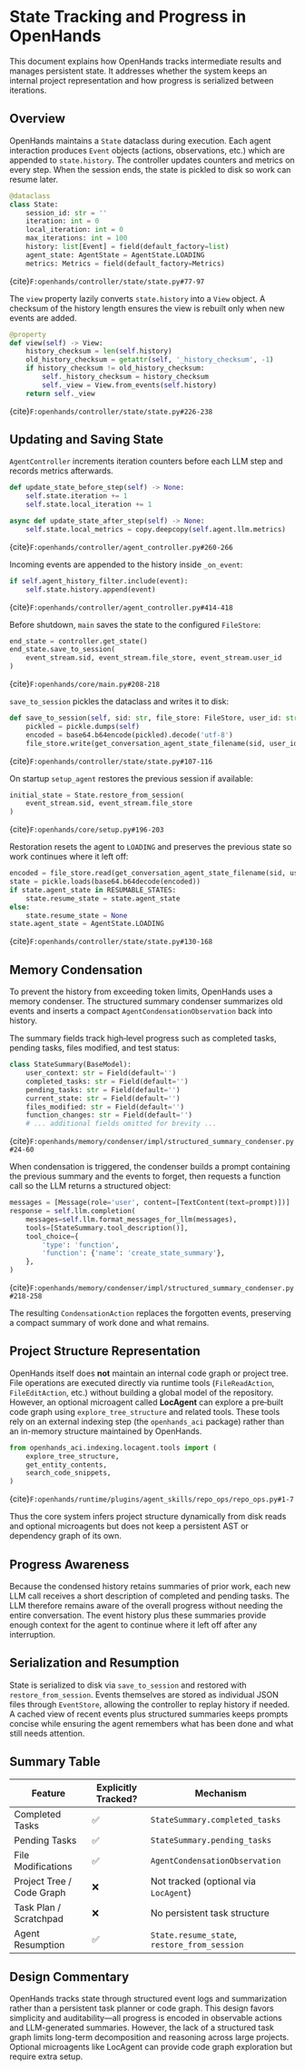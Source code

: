 # State Tracking and Progress in OpenHands

This document explains how OpenHands tracks intermediate results and manages persistent state. It addresses whether the system keeps an internal project representation and how progress is serialized between iterations.

## Overview

OpenHands maintains a `State` dataclass during execution. Each agent interaction produces `Event` objects (actions, observations, etc.) which are appended to `state.history`. The controller updates counters and metrics on every step. When the session ends, the state is pickled to disk so work can resume later.

```python
@dataclass
class State:
    session_id: str = ''
    iteration: int = 0
    local_iteration: int = 0
    max_iterations: int = 100
    history: list[Event] = field(default_factory=list)
    agent_state: AgentState = AgentState.LOADING
    metrics: Metrics = field(default_factory=Metrics)
```
{cite}`F:openhands/controller/state/state.py#77-97`

The `view` property lazily converts `state.history` into a `View` object. A checksum of the history length ensures the view is rebuilt only when new events are added.

```python
@property
def view(self) -> View:
    history_checksum = len(self.history)
    old_history_checksum = getattr(self, '_history_checksum', -1)
    if history_checksum != old_history_checksum:
        self._history_checksum = history_checksum
        self._view = View.from_events(self.history)
    return self._view
```
{cite}`F:openhands/controller/state/state.py#226-238`

## Updating and Saving State

`AgentController` increments iteration counters before each LLM step and records metrics afterwards.

```python
def update_state_before_step(self) -> None:
    self.state.iteration += 1
    self.state.local_iteration += 1

async def update_state_after_step(self) -> None:
    self.state.local_metrics = copy.deepcopy(self.agent.llm.metrics)
```
{cite}`F:openhands/controller/agent_controller.py#260-266`

Incoming events are appended to the history inside `_on_event`:

```python
if self.agent_history_filter.include(event):
    self.state.history.append(event)
```
{cite}`F:openhands/controller/agent_controller.py#414-418`

Before shutdown, `main` saves the state to the configured `FileStore`:

```python
end_state = controller.get_state()
end_state.save_to_session(
    event_stream.sid, event_stream.file_store, event_stream.user_id
)
```
{cite}`F:openhands/core/main.py#208-218`

`save_to_session` pickles the dataclass and writes it to disk:

```python
def save_to_session(self, sid: str, file_store: FileStore, user_id: str | None) -> None:
    pickled = pickle.dumps(self)
    encoded = base64.b64encode(pickled).decode('utf-8')
    file_store.write(get_conversation_agent_state_filename(sid, user_id), encoded)
```
{cite}`F:openhands/controller/state/state.py#107-116`

On startup `setup_agent` restores the previous session if available:

```python
initial_state = State.restore_from_session(
    event_stream.sid, event_stream.file_store
)
```
{cite}`F:openhands/core/setup.py#196-203`

Restoration resets the agent to `LOADING` and preserves the previous state so work continues where it left off:

```python
encoded = file_store.read(get_conversation_agent_state_filename(sid, user_id))
state = pickle.loads(base64.b64decode(encoded))
if state.agent_state in RESUMABLE_STATES:
    state.resume_state = state.agent_state
else:
    state.resume_state = None
state.agent_state = AgentState.LOADING
```
{cite}`F:openhands/controller/state/state.py#130-168`

## Memory Condensation

To prevent the history from exceeding token limits, OpenHands uses a memory condenser. The structured summary condenser summarizes old events and inserts a compact `AgentCondensationObservation` back into history.

The summary fields track high‑level progress such as completed tasks, pending tasks, files modified, and test status:

```python
class StateSummary(BaseModel):
    user_context: str = Field(default='')
    completed_tasks: str = Field(default='')
    pending_tasks: str = Field(default='')
    current_state: str = Field(default='')
    files_modified: str = Field(default='')
    function_changes: str = Field(default='')
    # ... additional fields omitted for brevity ...
```
{cite}`F:openhands/memory/condenser/impl/structured_summary_condenser.py#24-60`

When condensation is triggered, the condenser builds a prompt containing the previous summary and the events to forget, then requests a function call so the LLM returns a structured object:

```python
messages = [Message(role='user', content=[TextContent(text=prompt)])]
response = self.llm.completion(
    messages=self.llm.format_messages_for_llm(messages),
    tools=[StateSummary.tool_description()],
    tool_choice={
        'type': 'function',
        'function': {'name': 'create_state_summary'},
    },
)
```
{cite}`F:openhands/memory/condenser/impl/structured_summary_condenser.py#218-258`

The resulting `CondensationAction` replaces the forgotten events, preserving a compact summary of work done and what remains.

## Project Structure Representation

OpenHands itself does **not** maintain an internal code graph or project tree. File operations are executed directly via runtime tools (`FileReadAction`, `FileEditAction`, etc.) without building a global model of the repository. However, an optional microagent called **LocAgent** can explore a pre‑built code graph using `explore_tree_structure` and related tools. These tools rely on an external indexing step (the `openhands_aci` package) rather than an in-memory structure maintained by OpenHands.

```python
from openhands_aci.indexing.locagent.tools import (
    explore_tree_structure,
    get_entity_contents,
    search_code_snippets,
)
```
{cite}`F:openhands/runtime/plugins/agent_skills/repo_ops/repo_ops.py#1-7`

Thus the core system infers project structure dynamically from disk reads and optional microagents but does not keep a persistent AST or dependency graph of its own.

## Progress Awareness

Because the condensed history retains summaries of prior work, each new LLM call receives a short description of completed and pending tasks. The LLM therefore remains aware of the overall progress without needing the entire conversation. The event history plus these summaries provide enough context for the agent to continue where it left off after any interruption.

## Serialization and Resumption

State is serialized to disk via `save_to_session` and restored with `restore_from_session`. Events themselves are stored as individual JSON files through `EventStore`, allowing the controller to replay history if needed. A cached view of recent events plus structured summaries keeps prompts concise while ensuring the agent remembers what has been done and what still needs attention.

## Summary Table

| Feature | Explicitly Tracked? | Mechanism |
| --- | --- | --- |
| Completed Tasks | ✅ | `StateSummary.completed_tasks` |
| Pending Tasks | ✅ | `StateSummary.pending_tasks` |
| File Modifications | ✅ | `AgentCondensationObservation` |
| Project Tree / Code Graph | ❌ | Not tracked (optional via `LocAgent`) |
| Task Plan / Scratchpad | ❌ | No persistent task structure |
| Agent Resumption | ✅ | `State.resume_state`, `restore_from_session` |

## Design Commentary

OpenHands tracks state through structured event logs and summarization rather than a persistent task planner or code graph. This design favors simplicity and auditability—all progress is encoded in observable actions and LLM-generated summaries. However, the lack of a structured task graph limits long-term decomposition and reasoning across large projects. Optional microagents like LocAgent can provide code graph exploration but require extra setup.

